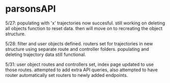 # parsonsAPI

5/27: populating with 'x' trajectories now succesful. still working on deleting all objects function to reset data. then will move on to recreating the 
object structure.

5/28: filter and user objects defined. routers set for trajectories in new structure using separate route and controller folders. populating and deleting trajectory data still functional. 

5/31: user object routes and controllers set, index page updated to use those routes. attempted to add extra API queries, also attempted to have router automatically set routers to newly added endpoints.
